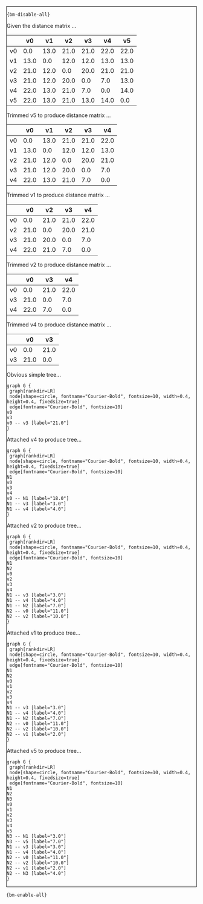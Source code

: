 <div style="border:1px solid black;">

`{bm-disable-all}`

Given the distance matrix ...

<table><thead><tr><th></th><th>v0</th><th>v1</th><th>v2</th><th>v3</th><th>v4</th><th>v5</th></tr></thead><tbody><tr><td>v0</td><td>0.0</td><td>13.0</td><td>21.0</td><td>21.0</td><td>22.0</td><td>22.0</td></tr><tr><td>v1</td><td>13.0</td><td>0.0</td><td>12.0</td><td>12.0</td><td>13.0</td><td>13.0</td></tr><tr><td>v2</td><td>21.0</td><td>12.0</td><td>0.0</td><td>20.0</td><td>21.0</td><td>21.0</td></tr><tr><td>v3</td><td>21.0</td><td>12.0</td><td>20.0</td><td>0.0</td><td>7.0</td><td>13.0</td></tr><tr><td>v4</td><td>22.0</td><td>13.0</td><td>21.0</td><td>7.0</td><td>0.0</td><td>14.0</td></tr><tr><td>v5</td><td>22.0</td><td>13.0</td><td>21.0</td><td>13.0</td><td>14.0</td><td>0.0</td></tr></tbody></table>


Trimmed v5 to produce distance matrix ...

<table><thead><tr><th></th><th>v0</th><th>v1</th><th>v2</th><th>v3</th><th>v4</th></tr></thead><tbody><tr><td>v0</td><td>0.0</td><td>13.0</td><td>21.0</td><td>21.0</td><td>22.0</td></tr><tr><td>v1</td><td>13.0</td><td>0.0</td><td>12.0</td><td>12.0</td><td>13.0</td></tr><tr><td>v2</td><td>21.0</td><td>12.0</td><td>0.0</td><td>20.0</td><td>21.0</td></tr><tr><td>v3</td><td>21.0</td><td>12.0</td><td>20.0</td><td>0.0</td><td>7.0</td></tr><tr><td>v4</td><td>22.0</td><td>13.0</td><td>21.0</td><td>7.0</td><td>0.0</td></tr></tbody></table>


Trimmed v1 to produce distance matrix ...

<table><thead><tr><th></th><th>v0</th><th>v2</th><th>v3</th><th>v4</th></tr></thead><tbody><tr><td>v0</td><td>0.0</td><td>21.0</td><td>21.0</td><td>22.0</td></tr><tr><td>v2</td><td>21.0</td><td>0.0</td><td>20.0</td><td>21.0</td></tr><tr><td>v3</td><td>21.0</td><td>20.0</td><td>0.0</td><td>7.0</td></tr><tr><td>v4</td><td>22.0</td><td>21.0</td><td>7.0</td><td>0.0</td></tr></tbody></table>


Trimmed v2 to produce distance matrix ...

<table><thead><tr><th></th><th>v0</th><th>v3</th><th>v4</th></tr></thead><tbody><tr><td>v0</td><td>0.0</td><td>21.0</td><td>22.0</td></tr><tr><td>v3</td><td>21.0</td><td>0.0</td><td>7.0</td></tr><tr><td>v4</td><td>22.0</td><td>7.0</td><td>0.0</td></tr></tbody></table>


Trimmed v4 to produce distance matrix ...

<table><thead><tr><th></th><th>v0</th><th>v3</th></tr></thead><tbody><tr><td>v0</td><td>0.0</td><td>21.0</td></tr><tr><td>v3</td><td>21.0</td><td>0.0</td></tr></tbody></table>


Obvious simple tree...

```{dot}
graph G {
 graph[rankdir=LR]
 node[shape=circle, fontname="Courier-Bold", fontsize=10, width=0.4, height=0.4, fixedsize=true]
 edge[fontname="Courier-Bold", fontsize=10]
v0
v3
v0 -- v3 [label="21.0"]
}
```


Attached v4 to produce tree...

```{dot}
graph G {
 graph[rankdir=LR]
 node[shape=circle, fontname="Courier-Bold", fontsize=10, width=0.4, height=0.4, fixedsize=true]
 edge[fontname="Courier-Bold", fontsize=10]
N1
v0
v3
v4
v0 -- N1 [label="18.0"]
N1 -- v3 [label="3.0"]
N1 -- v4 [label="4.0"]
}
```


Attached v2 to produce tree...

```{dot}
graph G {
 graph[rankdir=LR]
 node[shape=circle, fontname="Courier-Bold", fontsize=10, width=0.4, height=0.4, fixedsize=true]
 edge[fontname="Courier-Bold", fontsize=10]
N1
N2
v0
v2
v3
v4
N1 -- v3 [label="3.0"]
N1 -- v4 [label="4.0"]
N1 -- N2 [label="7.0"]
N2 -- v0 [label="11.0"]
N2 -- v2 [label="10.0"]
}
```


Attached v1 to produce tree...

```{dot}
graph G {
 graph[rankdir=LR]
 node[shape=circle, fontname="Courier-Bold", fontsize=10, width=0.4, height=0.4, fixedsize=true]
 edge[fontname="Courier-Bold", fontsize=10]
N1
N2
v0
v1
v2
v3
v4
N1 -- v3 [label="3.0"]
N1 -- v4 [label="4.0"]
N1 -- N2 [label="7.0"]
N2 -- v0 [label="11.0"]
N2 -- v2 [label="10.0"]
N2 -- v1 [label="2.0"]
}
```


Attached v5 to produce tree...

```{dot}
graph G {
 graph[rankdir=LR]
 node[shape=circle, fontname="Courier-Bold", fontsize=10, width=0.4, height=0.4, fixedsize=true]
 edge[fontname="Courier-Bold", fontsize=10]
N1
N2
N3
v0
v1
v2
v3
v4
v5
N3 -- N1 [label="3.0"]
N3 -- v5 [label="7.0"]
N1 -- v3 [label="3.0"]
N1 -- v4 [label="4.0"]
N2 -- v0 [label="11.0"]
N2 -- v2 [label="10.0"]
N2 -- v1 [label="2.0"]
N2 -- N3 [label="4.0"]
}
```


</div>

`{bm-enable-all}`

